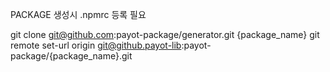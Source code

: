 PACKAGE 생성시 .npmrc 등록 필요

git clone git@github.com:payot-package/generator.git {package_name}
git remote set-url origin git@github.payot-lib:payot-package/{package_name}.git
